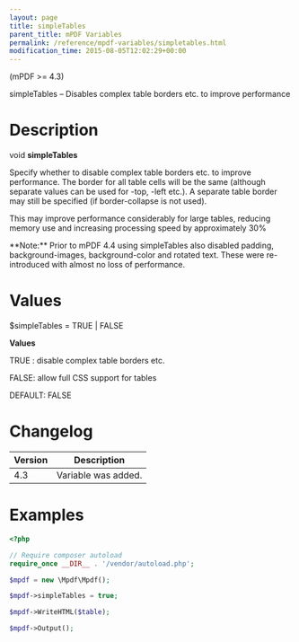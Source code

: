 ```yaml
---
layout: page
title: simpleTables
parent_title: mPDF Variables
permalink: /reference/mpdf-variables/simpletables.html
modification_time: 2015-08-05T12:02:29+00:00
---
```


(mPDF >= 4.3)

simpleTables – Disables complex table borders etc. to improve performance

# Description

void **simpleTables**

Specify whether to disable complex table borders etc. to improve performance. The border for all table cells will be the
same (although separate values can be used for -top, -left etc.). A separate table border may still be specified (if
border-collapse is not used).

This may improve performance considerably for large tables, reducing memory use and increasing processing speed by
approximately 30%

<div class="alert alert-info" role="alert" markdown="1">
	**Note:** Prior to mPDF 4.4 using simpleTables also disabled
	padding, background-images, background-color and rotated text. These were re-introduced with almost no loss of
	performance.
</div>

# Values

<span class="parameter">$simpleTables</span> = <span class="smallblock">TRUE </span>| <span class="smallblock">FALSE</span>

**Values**

<span class="smallblock">TRUE </span>: disable complex table borders etc.

<span class="smallblock">FALSE</span>: allow full CSS support for tables

<span class="smallblock">DEFAULT</span>: <span class="smallblock">FALSE</span>

# Changelog

<table class="table"> <thead>
<tr> <th>Version</th><th>Description</th> </tr>
</thead> <tbody>
<tr>
<td>4.3</td>
<td>Variable was added.</td>
</tr>
</tbody> </table>

# Examples

```php
<?php

// Require composer autoload
require_once __DIR__ . '/vendor/autoload.php';

$mpdf = new \Mpdf\Mpdf();

$mpdf->simpleTables = true;

$mpdf->WriteHTML($table);

$mpdf->Output();

```

